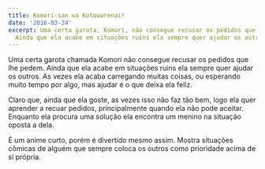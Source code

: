 ```yaml
---
title: Komori-san wa Kotowarenai!
date: '2016-03-24'
excerpt: Uma certa garota, Komori, não consegue recusar os pedidos que lhe pedem.
  Ainda que ela acabe em situações ruins ela sempre quer ajudar os outros.
---
```




Uma certa garota chamada Komori não consegue recusar os pedidos que lhe pedem. Ainda que ela acabe em situações ruins ela sempre quer ajudar os outros. As vezes ela acaba carregando muitas coisas, ou esperando muito tempo por algo, mas ajudar é o que deixa ela feliz.

Claro que, ainda que ela goste, as vezes isso não faz tão bem, logo ela quer aprender a recuar pedidos, principalmente quando ela não pode aceitar. Enquanto ela procura uma solução ela encontra um menino na situação oposta a dela.

É um anime curto, porém é divertido mesmo assim. Mostra situações cômicas de alguém que sempre coloca os outros como prioridade acima de si própria.
